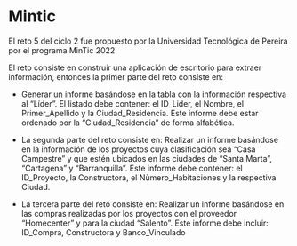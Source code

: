 # Mintic
El reto 5 del ciclo 2 fue propuesto por la Universidad 
Tecnológica de Pereira por el programa MinTic 2022

El reto consiste en construir una aplicación de escritorio para
extraer información, entonces la primer parte del reto consiste en:

- Generar un informe basándose en la tabla con la información respectiva
al “Líder”. El listado debe contener:
el ID_Lider, el Nombre, el Primer_Apellido y la Ciudad_Residencia. 
Este informe debe estar ordenado por
 la “Ciudad_Residencia” de forma alfabética.

- La segunda parte del reto consiste en:
Realizar un informe basándose en la información de los proyectos
cuya clasificación sea “Casa Campestre” y que estén ubicados
en las ciudades de “Santa Marta”, “Cartagena” y “Barranquilla”.
Este informe debe contener: el ID_Proyecto, la Constructora, el 
Nùmero_Habitaciones y la respectiva Ciudad.

- La tercera parte del reto consiste en:
Realizar un informe basándose en las compras realizadas 
por los proyectos con el proveedor “Homecenter” y para la ciudad “Salento”.
Este informe debe incluir: ID_Compra, Constructora y Banco_Vinculado
